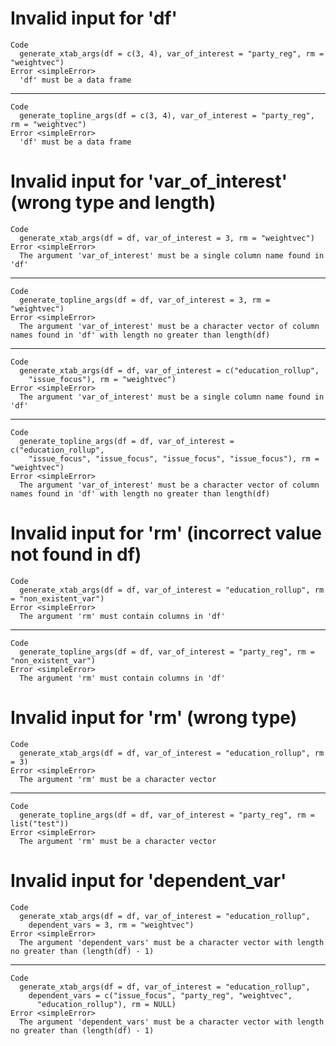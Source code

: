 # Invalid input for 'df'

    Code
      generate_xtab_args(df = c(3, 4), var_of_interest = "party_reg", rm = "weightvec")
    Error <simpleError>
      'df' must be a data frame

---

    Code
      generate_topline_args(df = c(3, 4), var_of_interest = "party_reg", rm = "weightvec")
    Error <simpleError>
      'df' must be a data frame

# Invalid input for 'var_of_interest' (wrong type and length)

    Code
      generate_xtab_args(df = df, var_of_interest = 3, rm = "weightvec")
    Error <simpleError>
      The argument 'var_of_interest' must be a single column name found in 'df'

---

    Code
      generate_topline_args(df = df, var_of_interest = 3, rm = "weightvec")
    Error <simpleError>
      The argument 'var_of_interest' must be a character vector of column names found in 'df' with length no greater than length(df)

---

    Code
      generate_xtab_args(df = df, var_of_interest = c("education_rollup",
        "issue_focus"), rm = "weightvec")
    Error <simpleError>
      The argument 'var_of_interest' must be a single column name found in 'df'

---

    Code
      generate_topline_args(df = df, var_of_interest = c("education_rollup",
        "issue_focus", "issue_focus", "issue_focus", "issue_focus"), rm = "weightvec")
    Error <simpleError>
      The argument 'var_of_interest' must be a character vector of column names found in 'df' with length no greater than length(df)

# Invalid input for 'rm' (incorrect value not found in df)

    Code
      generate_xtab_args(df = df, var_of_interest = "education_rollup", rm = "non_existent_var")
    Error <simpleError>
      The argument 'rm' must contain columns in 'df'

---

    Code
      generate_topline_args(df = df, var_of_interest = "party_reg", rm = "non_existent_var")
    Error <simpleError>
      The argument 'rm' must contain columns in 'df'

# Invalid input for 'rm' (wrong type)

    Code
      generate_xtab_args(df = df, var_of_interest = "education_rollup", rm = 3)
    Error <simpleError>
      The argument 'rm' must be a character vector

---

    Code
      generate_topline_args(df = df, var_of_interest = "party_reg", rm = list("test"))
    Error <simpleError>
      The argument 'rm' must be a character vector

# Invalid input for 'dependent_var'

    Code
      generate_xtab_args(df = df, var_of_interest = "education_rollup",
        dependent_vars = 3, rm = "weightvec")
    Error <simpleError>
      The argument 'dependent_vars' must be a character vector with length no greater than (length(df) - 1)

---

    Code
      generate_xtab_args(df = df, var_of_interest = "education_rollup",
        dependent_vars = c("issue_focus", "party_reg", "weightvec",
          "education_rollup"), rm = NULL)
    Error <simpleError>
      The argument 'dependent_vars' must be a character vector with length no greater than (length(df) - 1)

